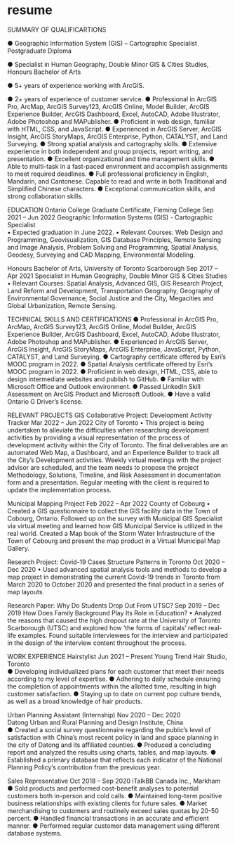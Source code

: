 # resume
SUMMARY OF QUALIFICARTIONS
<p>●	Geographic Information System (GIS) – Cartographic Specialist Postgraduate Diploma</p>
<p>●	Specialist in Human Geography, Double Minor GIS & Cities Studies, Honours Bachelor of Arts</p>
<p>●	5+ years of experience working with ArcGIS.</p>
●	2+ years of experience of customer service. 
●	Professional in ArcGIS Pro, ArcMap, ArcGIS Survey123, ArcGIS Online, Model Builder, ArcGIS Experience Builder, ArcGIS Dashboard, Excel, AutoCAD, Adobe Illustrator, Adobe Photoshop and MAPublisher. 
●	Proficient in web design, familiar with HTML, CSS, and JavaScript.
●	Experienced in ArcGIS Server, ArcGIS Insight, ArcGIS StoryMaps, ArcGIS Enterprise, Python, CATALYST, and Land Surveying.
●	Strong spatial analysis and cartography skills. 
●	Extensive experience in both independent and group projects, report writing, and presentation.
●	Excellent organizational and time management skills.
●	Able to multi-task in a fast-paced environment and accomplish assignments to meet required deadlines. 
●	Full professional proficiency in English, Mandarin, and Cantonese. Capable to read and write in both Traditional and Simplified Chinese characters.
●	Exceptional communication skills, and strong collaboration skills.

EDUCATION
Ontario College Graduate Certificate, Fleming College				 	     Sep 2021 – Jun 2022
Geographic Information Systems (GIS) - Cartographic Specialist					
•	Expected graduation in June 2022. 
•	Relevant Courses: Web Design and Programming, Geovisualization, GIS Database Principles, Remote Sensing and Image Analysis, Problem Solving and Programming, Spatial Analysis, Geodesy, Surveying and CAD Mapping, Environmental Modeling. 

Honours Bachelor of Arts, University of Toronto Scarborough			 	     Sep 2017 – Apr 2021
Specialist in Human Geography, Double Minor GIS & Cities Studies
•	Relevant Courses: Spatial Analysis, Advanced GIS, GIS Research Project, Land Reform and Development, Transportation Geography, Geography of Environmental Governance, Social Justice and the City, Megacities and Global Urbanization, Remote Sensing. 

TECHNICAL SKILLS AND CERTIFICATIONS
●	Professional in ArcGIS Pro, ArcMap, ArcGIS Survey123, ArcGIS Online, Model Builder, ArcGIS Experience Builder, ArcGIS Dashboard, Excel, AutoCAD, Adobe Illustrator, Adobe Photoshop and MAPublisher. 
●	Experienced in ArcGIS Server, ArcGIS Insight, ArcGIS StoryMaps, ArcGIS Enterprise, JavaScript, Python, CATALYST, and Land Surveying.
●	Cartography certificate offered by Esri’s MOOC program in 2022.
●	Spatial Analysis certificate offered by Esri’s MOOC program in 2022. 
●	Proficient in web design, HTML, CSS, able to design intermediate websites and publish to GitHub. 
●	Familiar with Microsoft Office and Outlook environment. 
●	Passed LinkedIn Skill Assessment on ArcGIS Product and Microsoft Outlook. 
●	Have a valid Ontario G Driver’s license.

RELEVANT PROJECTS
GIS Collaborative Project: Development Activity Tracker 				     Mar 2022 – Jun 2022
City of Toronto
•	This project is being undertaken to alleviate the difficulties when researching development activities by providing a visual representation of the process of development activity within the City of Toronto. The final deliverables are an automated Web Map, a Dashboard, and an Experience Builder to track all the City’s Development activities. Weekly virtual meetings with the project advisor are scheduled, and the team needs to propose the project Methodology, Solutions, Timeline, and Risk Assessment in documentation form and a presentation. Regular meeting with the client is required to update the implementation process.  

Municipal Mapping Project							                  Feb 2022 – Apr 2022
County of Cobourg
•	Created a GIS questionnaire to collect the GIS facility data in the Town of Cobourg, Ontario. Followed up on the survey with Municipal GIS Specialist via virtual meeting and learned how GIS Municipal Service is utilized in the real world. Created a Map book of the Storm Water Infrastructure of the Town of Cobourg and present the map product in a Virtual Municipal Map Gallery.

Research Project: Covid-19 Cases Structure Patterns in Toronto 			     Oct 2020 – Dec 2020
•	Used advanced spatial analysis tools and methods to develop a map project in demonstrating the current Covid-19 trends in Toronto from March 2020 to October 2020 and presented the final product in a series of map layouts.

Research Paper: Why Do Students Drop Out From UTSC?				    Sep 2019 – Dec 2019
How Does Family Background Play Its Role in Education?
•	Analyzed the reasons that caused the high dropout rate at the University of Toronto Scarborough (UTSC) and explored how ‘the forms of capitals’ reflect real-life examples. Found suitable interviewees for the interview and participated in the design of the interview content throughout the process.

WORK EXPERIENCE
Hairstylist										        Jun 2021 – Present
Young Trend Hair Studio, Toronto						                 
●	Developing individualized plans for each customer that meet their needs according to my level of expertise.
●	Adhering to daily schedule ensuring the completion of appointments within the allotted time, resulting in high customer satisfaction.
●	Staying up to date on current pop culture trends, as well as a broad knowledge of hair products.

Urban Planning Assistant (Internship) 						   Nov 2020 – Dec 2020                      
Datong Urban and Rural Planning and Design Institute, China               	            
●	Created a social survey questionnaire regarding the public’s level of satisfaction with China’s most recent policy in land and space planning in the city of Datong and its affiliated counties.
●	Produced a concluding report and analyzed the results using charts, tables, and map layouts. 
●	Established a primary database that reflects each indicator of the National Planning Policy’s contribution from the previous year. 

Sales Representative 									    Oct 2018 – Sep 2020
iTalkBB Canada Inc., Markham					       	              
●	Sold products and performed cost-benefit analyses to potential customers both in-person and cold calls.
●	Maintained long-term positive business relationships with existing clients for future sales.
●	Market merchandising to customers and routinely exceed sales quotas by 20-50 percent.
●	Handled financial transactions in an accurate and efficient manner.
●	Performed regular customer data management using different database systems.
